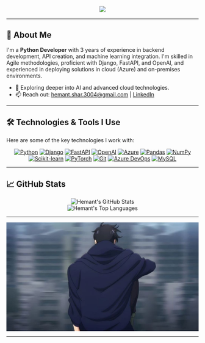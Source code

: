 <p align="center">
  <img src="https://capsule-render.vercel.app/api?type=waving&height=150&section=header&text=Hi%20there%20👋%20I'm%20Hemant&fontSize=40&fontColor=ffffff&desc=Python%20Developer%20|%20AI%20Enthusiast%20|%20Cloud%20Explorer&descAlign=50&descAlignY=70&descSize=18&animation=fadeIn&color=0f0f0f" />
</p>

---

## 🚀 About Me
I'm a **Python Developer** with 3 years of experience in backend development, API creation, and machine learning integration. I'm skilled in Agile methodologies, proficient with Django, FastAPI, and OpenAI, and experienced in deploying solutions in cloud (Azure) and on-premises environments.

- 🌱 Exploring deeper into AI and advanced cloud technologies.
- 📫 Reach out: <a href="mailto:hemant.shar.3004@gmail.com">hemant.shar.3004@gmail.com</a> | [LinkedIn](https://www.linkedin.com/in/hemuush/)

---

## 🛠️ Technologies & Tools I Use
Here are some of the key technologies I work with:

<p align="center">
  <a href="https://www.python.org" target="_blank" rel="noopener noreferrer"><img src="https://img.shields.io/badge/Python-3776AB?style=for-the-badge&logo=python&logoColor=white" alt="Python"/></a>
  <a href="https://www.djangoproject.com/" target="_blank" rel="noopener noreferrer"><img src="https://img.shields.io/badge/Django-092E20?style=for-the-badge&logo=django&logoColor=white" alt="Django"/></a>
  <a href="https://fastapi.tiangolo.com/" target="_blank" rel="noopener noreferrer"><img src="https://img.shields.io/badge/FastAPI-009688?style=for-the-badge&logo=fastapi&logoColor=white" alt="FastAPI"/></a>
  <a href="https://openai.com/" target="_blank" rel="noopener noreferrer"><img src="https://img.shields.io/badge/OpenAI-412991?style=for-the-badge&logo=openai&logoColor=white" alt="OpenAI"/></a>
  <a href="https://azure.microsoft.com/" target="_blank" rel="noopener noreferrer"><img src="https://img.shields.io/badge/Azure-0078D4?style=for-the-badge&logo=microsoft-azure&logoColor=white" alt="Azure"/></a>
  <a href="https://pandas.pydata.org/" target="_blank" rel="noopener noreferrer"><img src="https://img.shields.io/badge/Pandas-150458?style=for-the-badge&logo=pandas&logoColor=white" alt="Pandas"/></a>
  <a href="https://numpy.org/" target="_blank" rel="noopener noreferrer"><img src="https://img.shields.io/badge/NumPy-013243?style=for-the-badge&logo=numpy&logoColor=white" alt="NumPy"/></a>
  <a href="https://scikit-learn.org/" target="_blank" rel="noopener noreferrer"><img src="https://img.shields.io/badge/Scikit--learn-F7931E?style=for-the-badge&logo=scikit-learn&logoColor=white" alt="Scikit-learn"/></a>
  <a href="https://pytorch.org/" target="_blank" rel="noopener noreferrer"><img src="https://img.shields.io/badge/PyTorch-EE4C2C?style=for-the-badge&logo=pytorch&logoColor=white" alt="PyTorch"/></a>
  <a href="https://git-scm.com/" target="_blank" rel="noopener noreferrer"><img src="https://img.shields.io/badge/Git-F05032?style=for-the-badge&logo=git&logoColor=white" alt="Git"/></a>
  <a href="https://azure.microsoft.com/en-us/products/devops/" target="_blank" rel="noopener noreferrer"><img src="https://img.shields.io/badge/Azure_DevOps-0078D4?style=for-the-badge&logo=azuredevops&logoColor=white" alt="Azure DevOps"/></a>
  <a href="https://www.mysql.com/" target="_blank" rel="noopener noreferrer"><img src="https://img.shields.io/badge/MySQL-4479A1?style=for-the-badge&logo=mysql&logoColor=white" alt="MySQL"/></a>
</p>

---

## 📈 GitHub Stats

<p align="center">
  <img src="https://github-readme-stats.vercel.app/api?username=hemuush&show_icons=true&theme=tokyonight&hide_border=true&count_private=true&rank_icon=github" alt="Hemant's GitHub Stats" />
  <br/>
  <img src="https://github-readme-stats.vercel.app/api/top-langs/?username=hemuush&layout=compact&theme=tokyonight&hide_border=true&langs_count=6" alt="Hemant's Top Languages" />
</p>

---

<div>
<img src = "https://github.com/hemuush/hemuush/blob/main/arise.jpg" alt = "" align="center">
</div>

---